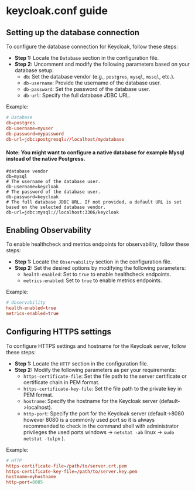 # keycloak.conf guide

## Setting up the database connection

To configure the database connection for Keycloak, follow these steps:

* **Step 1:** Locate the `Database` section in the configuration file.
* **Step 2:** Uncomment and modify the following parameters based on your database setup:
  * `db`: Set the database vendor (e.g., `postgres`, `mysql`, `mssql`, etc.).
  * `db-username`: Provide the username of the database user.
  * `db-password`: Set the password of the database user.
  * `db-url`: Specify the full database JDBC URL.

Example:

```conf
# Database
db=postgres
db-username=myuser
db-password=mypassword
db-url=jdbc:postgresql://localhost/mydatabase
```

#### Note: You might want to configure a native database for example Mysql instead of the native Postgress.

```
#database vendor
db=mysql
# The username of the database user.
db-username=keycloak
# The password of the database user.
db-password=keycloak
# The full database JDBC URL. If not provided, a default URL is set based on the selected database vendor.
db-url=jdbc:mysql://localhost:3306/keycloak
```

## Enabling Observability

To enable healthcheck and metrics endpoints for observability, follow these steps:

* **Step 1:** Locate the `Observability` section in the configuration file.
* **Step 2:** Set the desired options by modifying the following parameters:
  * `health-enabled`: Set to `true` to enable healthcheck endpoints.
  * `metrics-enabled`: Set to `true` to enable metrics endpoints.

Example:

```conf
# Observability
health-enabled=true
metrics-enabled=true
```

## Configuring HTTPS settings

To configure HTTPS settings and hostname for the Keycloak server, follow these steps:

* **Step 1:** Locate the `HTTP` section in the configuration file.
* **Step 2:** Modify the following parameters as per your requirements:
  * `https-certificate-file`: Set the file path to the server certificate or certificate chain in PEM format.
  * `https-certificate-key-file`: Set the file path to the private key in PEM format.
  * `hostname`: Specify the hostname for the Keycloak server (default->localhost).
  * `http-port`: Specify the port for the Keycloak server (default->8080 however 8080 is a commonly used port so it is always recommended to check in the command shell with administrator privileges the used ports windows -> `netstat -ab`  linux -> `sudo netstat -tulpn`  ).

Example:

```conf
# HTTP
https-certificate-file=/path/to/server.crt.pem
https-certificate-key-file=/path/to/server.key.pem
hostname=myhostname
http-port=8085
```
